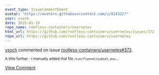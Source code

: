 ```yaml
---
event_type: IssueCommentEvent
avatar: "https://avatars.githubusercontent.com/u/814322?"
user: vsoch
date: 2025-05-19
repo_name: rootless-containers/usernetes
html_url: https://github.com/rootless-containers/usernetes/issues/372
repo_url: https://github.com/rootless-containers/usernetes
---
```


<a href='https://github.com/vsoch' target='_blank'>vsoch</a> commented on issue <a href='https://github.com/rootless-containers/usernetes/issues/372' target='_blank'>rootless-containers/usernetes#372</a>.

<small>A little further - I manually added that file `/run/flannel/subnet.env`...</small>

<a href='https://github.com/rootless-containers/usernetes/issues/372' target='_blank'>View Comment</a>